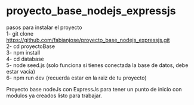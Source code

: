 # proyecto_base_nodejs_expressjs

pasos para instalar el proyecto </br>
1- git clone https://github.com/fabianjose/proyecto_base_nodejs_expressjs.git</br>
2- cd proyectoBase</br>
3- npm install</br>
4- cd database</br>
5- node seed.js (solo funciona si tienes conectada la base de datos, debe estar vacia)</br>
6- npm run dev (recuerda estar en la raiz de tu proyecto)</br>

Proyecto base nodeJs con ExpressJs para tener un punto de inicio con modulos ya creados listo para trabajar.
